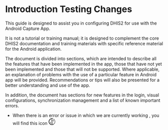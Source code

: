 # Introduction Testing Changes

This guide is designed to assist you in configuring DHIS2 for use with the Android Capture App.

It is not a tutorial or training manual; it is designed to complement the core DHIS2 documentation and training materials with specific reference material for the Android application.

The document is divided into sections, which are intended to describe all the features that have been implemented in the app, those that have not yet been implemented and those that will not be supported. Where applicable, an explanation of problems with the use of a particular feature in Android app will be provided. Recommendations or tips will also be presented for a better understanding and use of the app.

In addition, the document has sections for new features in the login, visual configurations, synchronization management and a list of known important errors.
<!-- PALD: we should reuse the standard "asides" used for DHIS 2 documentation (Note, Tip, Caution, etc.)
- Any issues around using a particular feature with Android are highlighted with an exclamation mark \!
- Every time the icon ![](resources/images/image1_icon.png) is presented, a tip will be provided for a better use and understanding of the feature.
-->
- When there is an error or issue in which we are currently working , you will find this icon ![](resources/images/image3_icon.png)
